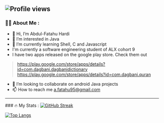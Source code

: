 ![Profile views](https://gpvc.arturio.dev/at-tawlib)
---
### :woman_technologist: About Me :
- 👋 Hi, I’m Abdul-Fatahu Hardi
- 👀 I’m interested in Java
- 🌱 I’m currently learning Shell, C and Javascript
- I'm currently a software engineering student of ALX cohort 9
- I have two apps released on the google play store. Check them out
> https://play.google.com/store/apps/details?id=com.dagbani.dagbanidictionary <br>
>https://play.google.com/store/apps/details?id=com.dagbani.quran
- 💞️ I’m looking to collaborate on android Java projects
- 📫 How to reach me a.fatahu95@gmail.com

---
### :fire: My Stats : 
 [![GitHub Streak](http://github-readme-streak-stats.herokuapp.com?user=at-tawlib&theme=dark&background=000000)](https://git.io/streak-stats) 
  
 [![Top Langs](https://github-readme-stats.vercel.app/api/top-langs/?username=at-tawlib&layout=compact&theme=vision-friendly-dark)](https://github.com/at-tawlib/github-readme-stats)


<!---
at-tawlib/at-tawlib is a ✨ special ✨ repository because its `README.md` (this file) appears on your GitHub profile.
You can click the Preview link to take a look at your changes.
--->
